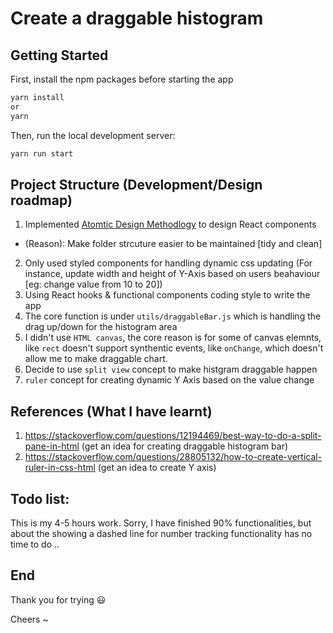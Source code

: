 # Create a draggable histogram

## Getting Started

First, install the npm packages before starting the app 

```bash
yarn install
or 
yarn
```

Then, run the local development server:

```bash
yarn run start 
```

## Project Structure (Development/Design roadmap)

1. Implemented <a href="https://danilowoz.com/blog/atomic-design-with-react" target="_blank">Atomtic Design Methodlogy</a> to design React components
  - (Reason): Make folder strcuture easier to be maintained [tidy and clean]
2. Only used styled components for handling dynamic css updating (For instance, update width and height of Y-Axis based on users beahaviour [eg: change value from 10 to 20])
3. Using React hooks & functional components coding style to write the app
4. The core function is under `utils/draggableBar.js` which is handling the drag up/down for the histogram area
5. I didn't use `HTML canvas`, the core reason is for some of canvas elemnts, like `rect` doesn't support synthentic events, like `onChange`, which doesn't allow me to make draggable chart.
6. Decide to use `split view` concept to make histgram draggable happen
7. `ruler` concept for creating dynamic Y Axis based on the value change


## References (What I have learnt)
1. https://stackoverflow.com/questions/12194469/best-way-to-do-a-split-pane-in-html (get an idea for creating draggable histogram bar)
2. https://stackoverflow.com/questions/28805132/how-to-create-vertical-ruler-in-css-html (get an idea to create Y axis)


## Todo list:

This is my 4-5 hours work. Sorry, I have finished 90% functionalities, but about the showing a dashed line for number tracking functionality has no time to do ..


## End

Thank you for trying 😃

Cheers ~
